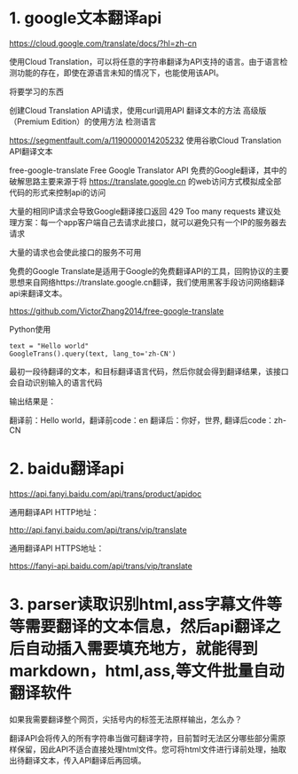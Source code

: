 # 1. google文本翻译api




https://cloud.google.com/translate/docs/?hl=zh-cn




使用Cloud Translation，可以将任意的字符串翻译为API支持的语言。由于语言检测功能的存在，即使在源语言未知的情况下，也能使用该API。

将要学习的东西

创建Cloud Translation API请求，使用curl调用API
翻译文本的方法
高级版（Premium Edition）的使用方法
检测语言




https://segmentfault.com/a/1190000014205232 使用谷歌Cloud Translation API翻译文本


free-google-translate
Free Google Translator API 免费的Google翻译，其中的破解思路主要来源于将 https://translate.google.cn 的web访问方式模拟成全部代码的形式来控制api的访问


大量的相同IP请求会导致Google翻译接口返回 429 Too many requests
建议处理方案：每一个app客户端自己去请求此接口，就可以避免只有一个IP的服务器去请求


大量的请求也会使此接口的服务不可用

免费的Google Translate是适用于Google的免费翻译API的工具，回购协议的主要思想来自网络https://translate.google.cn翻译，我们使用黑客手段访问网络翻译api来翻译文本。

https://github.com/VictorZhang2014/free-google-translate


Python使用
```
text = "Hello world"
GoogleTrans().query(text, lang_to='zh-CN') 
```
最初一段待翻译的文本，和目标翻译语言代码，然后你就会得到翻译结果，该接口会自动识别输入的语言代码

输出结果是：

翻译前：Hello world，翻译前code：en
翻译后：你好，世界, 翻译后code：zh-CN








# 2. baidu翻译api



https://api.fanyi.baidu.com/api/trans/product/apidoc

通用翻译API HTTP地址：

http://api.fanyi.baidu.com/api/trans/vip/translate

通用翻译API HTTPS地址：

https://fanyi-api.baidu.com/api/trans/vip/translate


# 3. parser读取识别html,ass字幕文件等等需要翻译的文本信息，然后api翻译之后自动插入需要填充地方，就能得到markdown，html,ass,等文件批量自动翻译软件




 如果我需要翻译整个网页，尖括号内的标签无法原样输出，怎么办？

翻译API会将传入的所有字符串当做可翻译字符，目前暂时无法区分哪些部分需原样保留，因此API不适合直接处理html文件。您可将html文件进行译前处理，抽取出待翻译文本，传入API翻译后再回填。




















